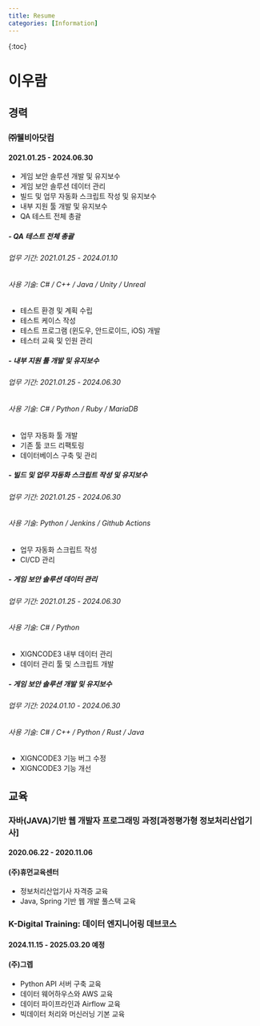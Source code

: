 ```yaml
---
title: Resume
categories: [Information]
---
```


{:toc}

# 이우람 

## 경력
### ㈜웰비아닷컴
#### 2021.01.25 - 2024.06.30
* 게임 보안 솔루션 개발 및 유지보수
* 게임 보안 솔루션 데이터 관리
* 빌드 및 업무 자동화 스크립트 작성 및 유지보수
* 내부 지원 툴 개발 및 유지보수
* QA 테스트 전체 총괄

##### - QA 테스트 전체 총괄
###### 업무 기간: 2021.01.25 - 2024.01.10
###### 사용 기술: C# / C++ / Java / Unity / Unreal
* 테스트 환경 및 계획 수립
* 테스트 케이스 작성
* 테스트 프로그램 (윈도우, 안드로이드, iOS) 개발
* 테스터 교육 및 인원 관리

##### - 내부 지원 툴 개발 및 유지보수
###### 업무 기간: 2021.01.25 - 2024.06.30
###### 사용 기술: C# / Python / Ruby / MariaDB
* 업무 자동화 툴 개발
* 기존 툴 코드 리팩토링
* 데이터베이스 구축 및 관리

##### - 빌드 및 업무 자동화 스크립트 작성 및 유지보수
###### 업무 기간: 2021.01.25 - 2024.06.30
###### 사용 기술: Python / Jenkins / Github Actions
* 업무 자동화 스크립트 작성
* CI/CD 관리

##### - 게임 보안 솔루션 데이터 관리
###### 업무 기간: 2021.01.25 - 2024.06.30
###### 사용 기술: C# / Python
* XIGNCODE3 내부 데이터 관리
* 데이터 관리 툴 및 스크립트 개발

##### - 게임 보안 솔루션 개발 및 유지보수
###### 업무 기간: 2024.01.10 - 2024.06.30
###### 사용 기술: C# / C++ / Python / Rust / Java
* XIGNCODE3 기능 버그 수정
* XIGNCODE3 기능 개선

## 교육
### 자바(JAVA)기반 웹 개발자 프로그래밍 과정[과정평가형 정보처리산업기사]
#### 2020.06.22 - 2020.11.06
#### (주)휴먼교육센터
* 정보처리산업기사 자격증 교육
* Java, Spring 기반 웹 개발 풀스택 교육

### K-Digital Training: 데이터 엔지니어링 데브코스
#### 2024.11.15 - 2025.03.20 예정
#### (주)그렙
* Python API 서버 구축 교육
* 데이터 웨어하우스와 AWS 교육
* 데이터 파이프라인과 Airflow 교육
* 빅데이터 처리와 머신러닝 기본 교육

